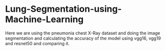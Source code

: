 # Lung-Segmentation-using-Machine-Learning
Here we are using the pneumonia chest X-Ray dataset and doing the image segmentation and calculating the accuracy of the model using vgg16, vgg19 and resnet50 and comparing it.
